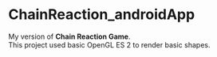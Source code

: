 # ChainReaction_androidApp

My version of <b>Chain Reaction Game</b>.<br>
This project used basic OpenGL ES 2 to render basic shapes.
